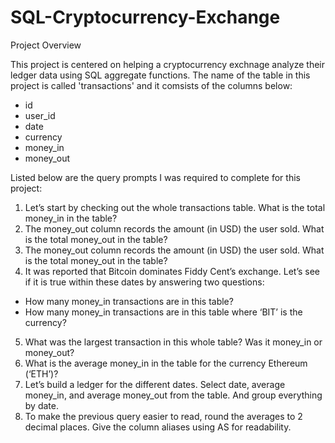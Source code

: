 # SQL-Cryptocurrency-Exchange

Project Overview

This project is centered on helping a cryptocurrency exchnage analyze their ledger data using SQL aggregate functions. The name of the table in this project is called 'transactions' and it comsists of the columns below:

- id
- user_id
- date
- currency
- money_in
- money_out

Listed below are the query prompts I was required to complete for this project:

1. Let’s start by checking out the whole transactions table. What is the total money_in in the table?
2. The money_out column records the amount (in USD) the user sold. What is the total money_out in the table?
3. The money_out column records the amount (in USD) the user sold. What is the total money_out in the table?
4. It was reported that Bitcoin dominates Fiddy Cent’s exchange. Let’s see if it is true within these dates by answering two questions:
  - How many money_in transactions are in this table?
  - How many money_in transactions are in this table where ‘BIT’ is the currency?
5. What was the largest transaction in this whole table? Was it money_in or money_out?
6. What is the average money_in in the table for the currency Ethereum (‘ETH’)?
7. Let’s build a ledger for the different dates. Select date, average money_in, and average money_out from the table. And group everything by date.
8. To make the previous query easier to read, round the averages to 2 decimal places. Give the column aliases using AS for readability.
